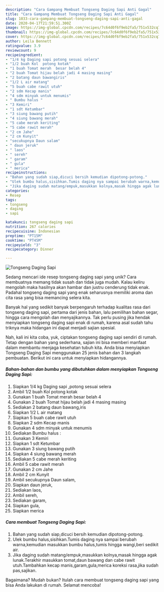 ```yaml
---
description: "Cara Gampang Membuat Tongseng Daging Sapi Anti Gagal"
title: "Cara Gampang Membuat Tongseng Daging Sapi Anti Gagal"
slug: 1033-cara-gampang-membuat-tongseng-daging-sapi-anti-gagal
date: 2020-04-17T21:59:51.300Z
image: https://img-global.cpcdn.com/recipes/7c64d0f6f9eb2fa5/751x532cq70/tongseng-daging-sapi-foto-resep-utama.jpg
thumbnail: https://img-global.cpcdn.com/recipes/7c64d0f6f9eb2fa5/751x532cq70/tongseng-daging-sapi-foto-resep-utama.jpg
cover: https://img-global.cpcdn.com/recipes/7c64d0f6f9eb2fa5/751x532cq70/tongseng-daging-sapi-foto-resep-utama.jpg
author: Leila Bennett
ratingvalue: 3.9
reviewcount: 9
recipeingredient:
- "1/4 kg Daging sapi potong sesuai selera"
- "1/2 buah Kol  potong kotak"
- "1 buah Tomat merah  besar belah 4"
- "2 buah Tomat hijau belah jadi 4 masing masing"
- "2 batang daun bawangiris"
- "1/2 L air matang"
- "5 buah cabe rawit utuh"
- "2 sdm Kecap manis"
- "4 sdm minyak untuk menumis"
- " Bumbu halus "
- "3 Kemiri"
- "1 sdt Ketumbar"
- "3 siung bawang putih"
- "4 siung bawang merah"
- "5 cabe merah keriting"
- "5 cabe rawit merah"
- "2 cm Jahe"
- "2 cm Kunyit"
- "secukupnya Daun salam"
- " daun jeruk"
- " laos"
- " sereh"
- " garam"
- " gula"
- " merica"
recipeinstructions:
- "Bahan yang sudah siap,dicuci bersih kemudian dipotong-potong."
- "Ulek bumbu halus,sisihkan.Tumis daging nya sampai berubah warna,kemudian masukkan bumbu halus,tumis hingga wangi,beri sedikit air."
- "Jika daging sudah matang/empuk,masukkan kolnya,masak hingga agak lunak.Terakhir masukkan tomat,daun bawang dan cabe rawit utuh.Tambahkan kecap manis,garam,gula,merica koreksi rasa,jika sudah pas,sajikan."
categories:
- Resep
tags:
- tongseng
- daging
- sapi

katakunci: tongseng daging sapi 
nutrition: 267 calories
recipecuisine: Indonesian
preptime: "PT15M"
cooktime: "PT45M"
recipeyield: "3"
recipecategory: Dinner

---
```



![Tongseng Daging Sapi](https://img-global.cpcdn.com/recipes/7c64d0f6f9eb2fa5/751x532cq70/tongseng-daging-sapi-foto-resep-utama.jpg)

Sedang mencari ide resep tongseng daging sapi yang unik? Cara membuatnya memang tidak susah dan tidak juga mudah. Kalau keliru mengolah maka hasilnya akan hambar dan justru cenderung tidak enak. Padahal tongseng daging sapi yang enak seharusnya memiliki aroma dan cita rasa yang bisa memancing selera kita.

Banyak hal yang sedikit banyak berpengaruh terhadap kualitas rasa dari tongseng daging sapi, pertama dari jenis bahan, lalu pemilihan bahan segar, hingga cara mengolah dan menyajikannya. Tak perlu pusing jika hendak menyiapkan tongseng daging sapi enak di rumah, karena asal sudah tahu triknya maka hidangan ini dapat menjadi sajian spesial.




Nah, kali ini kita coba, yuk, ciptakan tongseng daging sapi sendiri di rumah. Tetap dengan bahan yang sederhana, sajian ini bisa memberi manfaat dalam membantu menjaga kesehatan tubuh kita. Anda bisa menyiapkan Tongseng Daging Sapi menggunakan 25 jenis bahan dan 3 langkah pembuatan. Berikut ini cara untuk menyiapkan hidangannya.

<!--inarticleads1-->

##### Bahan-bahan dan bumbu yang dibutuhkan dalam menyiapkan Tongseng Daging Sapi:

1. Siapkan 1/4 kg Daging sapi ,potong sesuai selera
1. Ambil 1/2 buah Kol  potong kotak
1. Gunakan 1 buah Tomat merah  besar belah 4
1. Gunakan 2 buah Tomat hijau belah jadi 4 masing masing
1. Sediakan 2 batang daun bawang,iris
1. Siapkan 1/2 L air matang
1. Siapkan 5 buah cabe rawit utuh
1. Siapkan 2 sdm Kecap manis
1. Gunakan 4 sdm minyak untuk menumis
1. Sediakan  Bumbu halus :
1. Gunakan 3 Kemiri
1. Siapkan 1 sdt Ketumbar
1. Gunakan 3 siung bawang putih
1. Siapkan 4 siung bawang merah
1. Sediakan 5 cabe merah keriting
1. Ambil 5 cabe rawit merah
1. Gunakan 2 cm Jahe
1. Ambil 2 cm Kunyit
1. Ambil secukupnya Daun salam,
1. Siapkan  daun jeruk,
1. Sediakan  laos,
1. Ambil  sereh,
1. Sediakan  garam,
1. Siapkan  gula,
1. Siapkan  merica




<!--inarticleads2-->

##### Cara membuat Tongseng Daging Sapi:

1. Bahan yang sudah siap,dicuci bersih kemudian dipotong-potong.
1. Ulek bumbu halus,sisihkan.Tumis daging nya sampai berubah warna,kemudian masukkan bumbu halus,tumis hingga wangi,beri sedikit air.
1. Jika daging sudah matang/empuk,masukkan kolnya,masak hingga agak lunak.Terakhir masukkan tomat,daun bawang dan cabe rawit utuh.Tambahkan kecap manis,garam,gula,merica koreksi rasa,jika sudah pas,sajikan.




Bagaimana? Mudah bukan? Itulah cara membuat tongseng daging sapi yang bisa Anda lakukan di rumah. Selamat mencoba!
